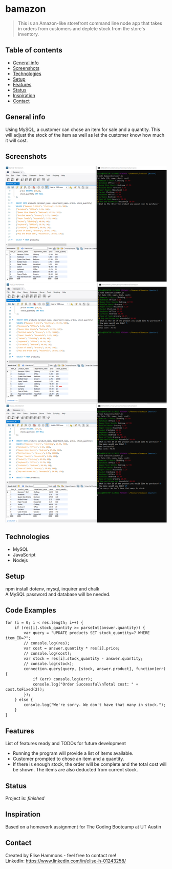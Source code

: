 # bamazon
> This is an Amazon-like storefront command line node app that takes in orders from customers and deplete stock from the store's inventory.

## Table of contents
* [General info](#general-info)
* [Screenshots](#screenshots)
* [Technologies](#technologies)
* [Setup](#setup)
* [Features](#features)
* [Status](#status)
* [Inspiration](#inspiration)
* [Contact](#contact)

## General info
Using MySQL, a customer can chose an item for sale and a quantity. This will adjust the stock of the item as well as let the customer know how much it will cost.

## Screenshots
![Beginning](./img/Beginning.png)
![FirstOrder](./img/FirstOrder.png)
![NotEnoughStock](./img/NotEnoughStock.png)

## Technologies
* MySQL
* JavaScript
* Nodejs

## Setup
npm install dotenv, mysql, inquirer and chalk <br>
A MySQL password and database will be needed.

## Code Examples
    for (i = 0; i < res.length; i++) {
        if (res[i].stock_quantity >= parseInt(answer.quantity)) {
            var query = "UPDATE products SET stock_quantity=? WHERE item_ID=?";
            // console.log(res);
            var cost = answer.quantity * res[i].price;
            // console.log(cost);
            var stock = res[i].stock_quantity - answer.quantity;
            // console.log(stock);
            connection.query(query, [stock, answer.product], function(err) {
                if (err) console.log(err);
                console.log("Order Successful\nTotal cost: " + cost.toFixed(2));
            });
        } else {
            console.log("We're sorry. We don't have that many in stock.");
        }
    }

## Features
List of features ready and TODOs for future development
* Running the program will provide a list of items available.
* Customer prompted to chose an item and a quantity.
* If there is enough stock, the order will be complete and the total cost will be shown. The items are also deducted from current stock.

## Status
Project is: _finished_

## Inspiration
Based on a homework assignment for The Coding Bootcamp at UT Austin

## Contact
Created by Elise Hammons - feel free to contact me!
<br>LinkedIn: https://www.linkedin.com/in/elise-h-01243258/